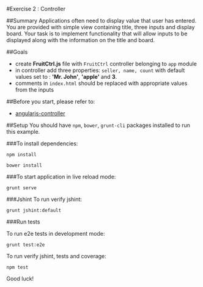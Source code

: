 #Exercise 2 : Controller

##Summary
Applications often need to display value that user has entered. You are provided with simple view containing title, three inputs and display board. Your task is to
implement functionality that will allow inputs to be displayed along with the information on the title and board.

##Goals
* create **FruitCtrl.js** file with `FruitCtrl` controller belonging to `app` module
* in controller add three properties: `seller, name, count` with default values set to : **'Mr. John'**, **'apple'** and **3**.
* comments in `index.html` should be replaced with appropriate values from the inputs

##Before you start, please refer to:
* [angularjs-controller](https://egghead.io/lessons/angularjs-controllers)

##Setup
 You should have `npm`, `bower`, `grunt-cli`  packages installed to run this example.
 
###To install dependencies: 

```
npm install
```

```
bower install
```

###To start application in live reload mode:

    grunt serve
    
###Jshint
To run verify jshint:
    
    grunt jshint:default

###Run tests

To run e2e tests in development mode:

    grunt test:e2e

To run verify jshint, tests and coverage:

    npm test

Good luck!
